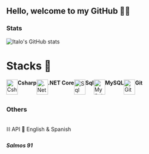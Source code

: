 <h2>Hello, welcome to my GitHub 🐱‍👤</h2>


### Stats

![Italo's GitHub stats](https://github-readme-stats.vercel.app/api?username=ItLrb&show_icons=true&theme=dracula)


# Stacks 🔱

<div style="display: flex"> <br/>
    <img align="center" alt="Csharp" width="30px" height="40px" src="https://cdn.jsdelivr.net/gh/devicons/devicon@latest/icons/csharp/csharp-original.svg" /> <b>Csharp</b> <br/>
    <img align="center" alt=".Net Core" width="30px" height="40px" src="https://cdn.jsdelivr.net/gh/devicons/devicon@latest/icons/dotnetcore/dotnetcore-original.svg" /> <b>.NET Core</b> <br/>
    <img align="center" alt="Sql" width="30px" height="40px" src="https://cdn.jsdelivr.net/gh/devicons/devicon@latest/icons/azuresqldatabase/azuresqldatabase-original.svg" /> <b>Sql</b> <br/>
    <img align="center" alt="MySql" width="30px" height="40px" src="https://cdn.jsdelivr.net/gh/devicons/devicon/icons/mysql/mysql-original.svg"/> <b>MySQL</b> <br/>
    <img align="center" alt="Git" width="30px" height="40px" src="https://cdn.jsdelivr.net/gh/devicons/devicon@latest/icons/git/git-original.svg" /> <b>Git</b>
</div>

##

### Others

<div style="display: inline-block"> <br/>
    ⛓️ API
    📢 English & Spanish
</div> <br/>


##### Salmos 91
